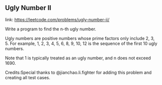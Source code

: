 ## Ugly Number II 
link: <https://leetcode.com/problems/ugly-number-ii/>

Write a program to find the n-th ugly number.



Ugly numbers are positive numbers whose prime factors only include 2, 3, 5. For example, 1, 2, 3, 4, 5, 6, 8, 9, 10, 12 is the sequence of the first 10 ugly numbers.



Note that 1 is typically treated as an ugly number, and n does not exceed 1690.


Credits:Special thanks to @jianchao.li.fighter for adding this problem and creating all test cases.